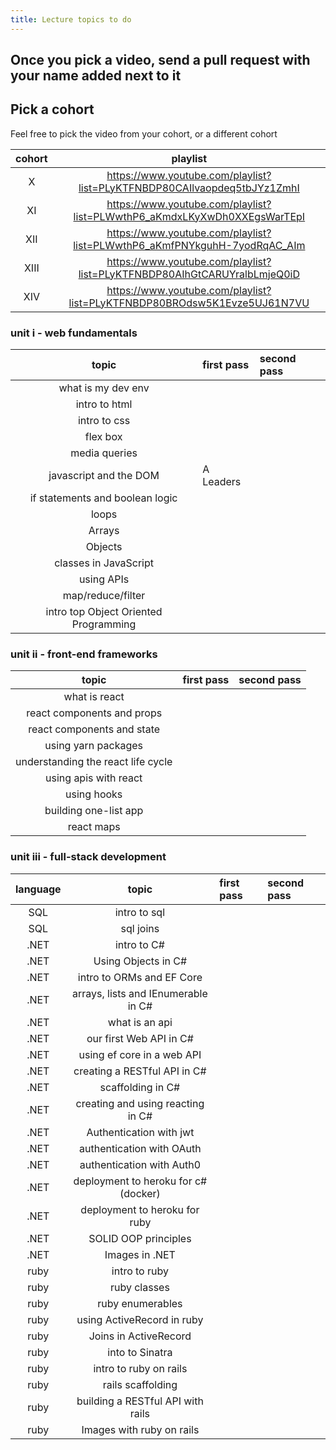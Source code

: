 ```yaml
---
title: Lecture topics to do
---
```


## Once you pick a video, send a pull request with your name added next to it

## Pick a cohort

Feel free to pick the video from your cohort, or a different cohort

| cohort |                                 playlist                                 |
| :----: | :----------------------------------------------------------------------: |
|   X    | https://www.youtube.com/playlist?list=PLyKTFNBDP80CAIlvaopdeq5tbJYz1ZmhI |
|   XI   | https://www.youtube.com/playlist?list=PLWwthP6_aKmdxLKyXwDh0XXEgsWarTEpI |
|  XII   | https://www.youtube.com/playlist?list=PLWwthP6_aKmfPNYkguhH-7yodRqAC_AIm |
|  XIII  | https://www.youtube.com/playlist?list=PLyKTFNBDP80AIhGtCARUYralbLmjeQ0iD |
|  XIV   | https://www.youtube.com/playlist?list=PLyKTFNBDP80BROdsw5K1Evze5UJ61N7VU |

### unit i - web fundamentals

|                 topic                 | first pass | second pass |
| :-----------------------------------: | :--------- | :---------- |
|          what is my dev env           |            |             |
|             intro to html             |            |             |
|             intro to css              |            |             |
|               flex box                |            |             |
|             media queries             |            |             |
|        javascript and the DOM         |A Leaders   |             |
|    if statements and boolean logic    |            |             |
|                 loops                 |            |             |
|                Arrays                 |            |             |
|                Objects                |            |             |
|         classes in JavaScript         |            |             |
|              using APIs               |            |             |
|           map/reduce/filter           |            |             |
| intro top Object Oriented Programming |            |             |

### unit ii - front-end frameworks

|               topic                | first pass | second pass |
| :--------------------------------: | :--------- | :---------- |
|           what is react            |            |             |
|     react components and props     |            |             |
|     react components and state     |            |             |
|        using yarn packages         |            |             |
| understanding the react life cycle |            |             |
|       using apis with react        |            |             |
|            using hooks             |            |             |
|       building one-list app        |            |             |
|             react maps             |            |             |

### unit iii - full-stack development

| language |                topic                 | first pass | second pass |
| :------: | :----------------------------------: | :--------- | :---------- |
|   SQL    |             intro to sql             |            |             |
|   SQL    |              sql joins               |            |             |
|   .NET   |             intro to C#              |            |             |
|   .NET   |         Using Objects in C#          |            |             |
|   .NET   |      intro to ORMs and EF Core       |            |             |
|   .NET   | arrays, lists and IEnumerable in C#  |            |             |
|   .NET   |            what is an api            |            |             |
|   .NET   |       our first Web API in C#        |            |             |
|   .NET   |      using ef core in a web API      |            |             |
|   .NET   |     creating a RESTful API in C#     |            |             |
|   .NET   |          scaffolding in C#           |            |             |
|   .NET   |  creating and using reacting in C#   |            |             |
|   .NET   |       Authentication with jwt        |            |             |
|   .NET   |      authentication with OAuth       |            |             |
|   .NET   |      authentication with Auth0       |            |             |
|   .NET   | deployment to heroku for c# (docker) |            |             |
|   .NET   |    deployment to heroku for ruby     |            |             |
|   .NET   |         SOLID OOP principles         |            |             |
|   .NET   |            Images in .NET            |            |             |
|   ruby   |            intro to ruby             |            |             |
|   ruby   |             ruby classes             |            |             |
|   ruby   |           ruby enumerables           |            |             |
|   ruby   |      using ActiveRecord in ruby      |            |             |
|   ruby   |        Joins in ActiveRecord         |            |             |
|   ruby   |           into to Sinatra            |            |             |
|   ruby   |        intro to ruby on rails        |            |             |
|   ruby   |          rails scaffolding           |            |             |
|   ruby   |  building a RESTful API with rails   |            |             |
|   ruby   |      Images with ruby on rails       |            |             |
